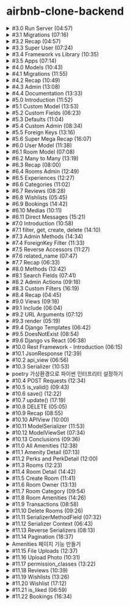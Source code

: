 # airbnb-clone-backend

<details>
<summary> #3.0 Run Server (04:57)
</summary>

**서버 키는 법**

airbnb-clone-backend 폴더 위치 아래에서 터미널을 킨 후 `poetry shell`로 `django` 가상환경으로 들어가준다.
그 다음 `python manage.py runserver` 명령어를 터미널에서 실행해준다.

**서버 닫는 법**

`Ctrl + C`로 중지한다.

</details>

<details>
<summary>
#3.1 Migrations (07:16)
</summary>

**admin page**

/admin/ 페이지로 가려함.

- /admin/ 페이지가 접속이 안되는 경우
  DB에 django_session 이라는 테이블이 없기 때문이다.

서버를 열면서 생긴 'db.sqlite3' 폴더는 DB파일인데 비어있다.

- migration 작업을 통해 문제 해결
  migration은 DB의 state를 수정하는 작업을 의미한다.

  ![Alt text](img/1.png)

  18개의 migration이 있다.

  `python manage.py migrate` 명령어를 터미널에 실행시켜 문제를 해결한다.

  ![Alt text](img/2.png)

- /admin/ 페이지 로그인 시 로그인 오류화면을 볼 수 있음

![Alt text](img/3.png)

</details>

<details>
<summary>
#3.2 Recap (04:57)
</summary>

**migration**

migration 파일에는 DB를 변화시킬 수 있는 python 코드가 들어있다.

이중에는 `auth-user`파일이 있을 것이다. 유저 저장 테이블이다.

</details>

<details>
<summary>
#3.3 Super User (07:24)
</summary>

**관리자 페이지**

터미널을 하나 더 열고 `django` 가상환경으로 들어가준 뒤 `python manage.py createsuperuser`를 실행한다.

비밀번호 설정 시 유효성 검사를 자동으로 해줌을 볼 수 있다.

![Alt text](img/4.png)

`/admin/`으로 들어가 설정한 아이디 비번을 입력하면 관리자 페이지를 볼 수 있다.

![Alt text](img/5.png)

관리자 페이지에서 본인 계정의 비밀번호 변경, 다른 유저의 비밀번호 변경, 유저생성, 그룹생성 등의 작업을 할 수 있다.

</details>

<details>
<summary>
#3.4 Framework vs Library (10:35)
</summary>

**라이브러리와 프레임워크의 차이 설명**

우리가 import를 통해 `라이브러리`를 호출한다.

`프레임워크`는 우리가 쓴 코드를 호출한다.

config폴더의 `setting.py` 파일의 내용을 수정함으로써 사용자의 코드에 맞춰 웹페이지의 내용이 바뀌는 것을 볼 수 있다.

![Alt text](img/6.png)

(프레임워크의 특징이다)

</details>

<details>
<summary>
#3.5 Apps (07:14)
</summary>

**장고의 프로젝트는 application들로 이루어져 있다**

Airbnb를 예시로 든다.

(`room`)숙소 정보와 (`user`)숙소 주인정보나 고객정보를 위한 로직을 같은 파일에 두지 않고 따로 둘 것이다.

`room`을 업로드하고 수정하고 삭제하는 등의 로직과 정보를 DB에 저장하고 변경사항을 적용해야한다.

`user`들이 소통하고 본인의 숙소페이지를 관리하고 본인의 예약정보를 관리하고, DB에 정보를 저장하고 변경사항을 적용해야한다.

</details>

<details>
<summary>
#4.0 Models (10:43)
</summary>

**장고의 프로젝트는 application들로 이루어져 있다**

django가상환경에서 다음 명령어를 터미널에 입력한다.
`python manage.py startapp 어플리케이션_이름`

'어플리케이션\_이름'에 해당하는 폴더가 만들어진다.

house 어플리케이션에 대한 데이터의 detail을 `models.py`에 작성한다.

파일을 수정하고 저장하여도 자동으로 서버가 재시작 되지 않는데 django가 아직 house 어플리케이션에 대해 모르기 때문이다.

config폴더의 `setting.py`파일에 `INSTALLED_APPS`에 우리가 만든 어플리케이션을 추가한다.
![Alt text](img/7.png)

`"houses.apps.HousesConfig"` 추가하기

</details>

<details>
<summary>
#4.1 Migrations (11:55)
</summary>

**Migrations**

django는 자동으로 admin 패널을 우리의 데이터로 생성해준다.

house폴더 아래에 있는 `admin.py`파일에 다음코드를 추가해준다.

```python
@admin.register(House)
class HouseAdmin(admin.ModelAdmin):
    pass
```

House라는 모델을 추가해주는 것을 볼 수 있다.

![Alt text](img/8.png)

하지만 눌러보면 table이 없다는 오류가 뜬다.

직접 migration을 함으로써 table을 만들어 줄 수 있다.

새로운 터미널을 열고 django가상환경상태에 진입한 후, `python manage.py makemigrations` 명령어를 입력한다.

![Alt text](img/9.png)

house 폴더 아래에 migration 폴더가 생겼고, 그 안에 '0001_initial.py'파일이 생겼다.

![Alt text](img/10.png)

변경된 데이터베이스를 적용하기 위해 `python manage.py migrate` 명령어를 입력해준다.

![Alt text](img/11.png)

그러면 이제 Houses를 눌렀을 때 migrate한 데이터베이스가 보인다.

![Alt text](img/12.png)

'ADD HOUSE' 버튼을 눌러 예전에 미리 설정해두었던 db자료형에 맞춰 내용을 추가할 수 있다.

![Alt text](img/13.png)

Houses에 내용물을 하나 추가하고 서버를 껐다키면 전에 추가했었던 내용이 살아있는 것을 확인할 수 있다.

![Alt text](img/14.png)

</details>

<details>
<summary>#4.2 Recap (10:49)</summary>

기존에 설치된 앱과 새로만들어 추가한 앱을 분리하여 따로 합쳐준다.

`INSTALLED_APPS = SYSTEM_APPS + CUSTOM_APPS`

migration을 테스트해보기위해 house폴더 아래에 있는 `models.py`에서 'price'를 'price_per_night'로 바꾼 후 변경사항을 적용시키기 위해 migration을 해준다.

![Alt text](img/15.png)

migration폴더 아래에 새로운 파이썬 파일이 생기고 변경사항이 기록된다.

![Alt text](img/16.png)

변경사항을 `python manage.py makemigrations`로 등록해주고, `python manage.py migrate`로 적용해준다.

![Alt text](img/17.png)

적용된 모습이다.

</details>

<details>
<summary>#4.3 Admin (13:08)</summary>

**admin 패널 추가설정하기**

admin패널에 들어가면 Houses 클래스로부터 만들어진 항목의 이름이 'House object(1)' 로 보인다.

model.py에서 House클래스에 `__str__()` 메소드를 수정해줌으로써 우리가 원하는 형태로 보이게 할 수 있다.

```
    def __str__(self):
        return self.name
```

admin.py에서 `list_display=[]`에 데이터 속성이름을 적어주면 해당 속성들을 미리보기 가능하다.

```
    list_display = [
        "name",
        "price_per_night",
        "address",
        "pets_allowed",
    ]
```

`list_filter=[]`를 추가해주면 오른쪽에 필터목록을 볼 수 있다.

![Alt text](img/18.png)

```
    list_filter = [
        "price_per_night",
        "pets_allowed",
    ]
```

`    search_fields = ["address"]`이 코드를 추가 함으로써 주소를 기준으로 검색할 수 있는 검색창이 생긴다.

`"address_startwith"`를 집어넣으면 검색키워드로 시작하는 것만 뜨고, 그냥 `"address"`만 넣으면 키워드가 중간에 들어있어도 모두 검색된다.

</details>

<details>
<summary>#4.4 Documentation (13:33)</summary>

**Documentation**

[장고문서](https://docs.djangoproject.com/en/4.2/ref/models/fields/)

Documents를 통해 admin패널에서 도움말, 데이터 이름, 데이터 숨기기, 리스트상태에서 수정가능하게 하기 등등의 많은 기능을 적은 코드로 사용할 수 있다.

It's insane~

</details>

<details>
<summary>#5.0 Introduction (11:52)</summary>

**User Applications 환경설정\_0**

인터프리트 설정을 poetry환경으로 잡아준다.

그러면 django 임포트할때 밑에 경고물결줄이 안뜬다.

</details>

<details>
<summary>#5.1 Custom Model (13:53)</summary>

**User Applications 환경설정\_1**

[Documents Link](https://docs.djangoproject.com/en/4.2/topics/auth/customizing/#substituting-a-custom-user-model)

`python manage.py startapp users`로 새로운 커스텀 유저를 만들어준다.

기존 유저의 모든 것을 상속받아야함.

1.  `AbstractUser`의 모든 것을 상속받은 `User`를 커스터마이징하고,

2.  커스터마이징한 `User`를 Django에게 사용하겠다고 인지시켜야한다.

    2-1. 링크에서 추가해야하는 코드를 `setting.py`에 추가한다.

    2-2. user application을 설치해야하므로 `CUSTOM_APPS`에 추가해준다.

    2-3. 커스텀 USER를 만들었는데 이미 옛날에 만들어둔 USER와 충돌을 일으키기 때문에 서버를 끄고 DB를 삭제해준다. "db.sqlite3"을 삭제한다. 서버 재실행해준다.

    2-4. 그리고 houses에 있는 migrations 파일도 지워준다.(0001\_.... 이렇게 생긴 파일들). (폴더와 `__init__.py` 파일은 살려둠)

    2-5. `python manage.py makemigrations`를 해준다.

    ![Alt text](img/19.png)

    2-6. `python manage.py migrate`로 새정보로 업데이트해주고, 동기화된다.

3.  user모델을 admin패널에 추가한다.

    3.1 users폴더에 admin.py에 내용을 추가해준다.

    3.2 다시 페이지를 리로드하면 로그인을 다시해야하는데, DB를 지웠기 때문에 세션이 종료된 것이고, user로 새로 생성해 줘야한다.

    따라서 `python manage.py createsuperuser`로 user계정을 새로 만들어준다.

![Alt text](img/20.png)

유저가 분리되어 보인다. 이전에는 Groups와 같이 있었다.

</details>

<details>
<summary>#5.2 Custom Fields (06:23)</summary>

**Custom User Model**

파이썬 코드에 있는 모델 구조와 DB구조를 서로 동기화 하기 위해 추가작업(기본값 넣어주기 등의 작업)을 해줘야 한다.

만약 'is_host'필드에 기본값을 지정해주지 않고 `python manage.py makemigrations`를 해주면 동기화를 위한 오류를 발생시킬 것이다.

![Alt text](img/21.png)

추가한 'is_host' 필드는 기본값없이 Nill 값으로 추가가 불가능하다는 오류이다.

옵션1. 일회성 기본값제공하기. 하지만 기존 행들의 이 열 값들이 모두 null값이 된다.

옵션2. 이 작업을 중지하고 models.py에서 기본값을 지정해준다.

2번을 선택하여 추가작업을 해줄 것이다.

</details>

<details>
<summary>#5.3 Defaults (11:04)</summary>

**Adding Default**

DB를 수정하여 기존에 있었던 필드가 사라지면 원래 있어야 할 것이 없어져서 오류가 발생한다.

default 값이 필요한 필드에 default값을 넣어주고 makemigrations를 해준다.

웹에서 유저를 클릭하여 들어가보자.

하지만 필드가 non-editable 상태여서 오류가 발생하는 것을 볼 수 있다.

다음 강의에서 해결한다.

</details>

<details>
<summary>#5.4 Custom Admin (08:34)</summary>

**Admin pages modify**

어드민 페이지를 수정하였다.

</details>
<details>
<summary>#5.5 Foreign Keys (13:16)</summary>

**유저 연동시키기(model연결시키기)**

ForeignKey를 사용하여 사용자를 연결한다.

만약 사용자가 지워지면 어떻게 처리할 것인지 정해주어야만 한다.

NULL로 처리해줄 수 있다. 하지만 그 유저가 만든 house가 주인이 없는 채로 남아있으면 안됨으로 house도 같이 delete해주기 위한 CASCADE를 쓴다. `on_delete=models.CASCADE`

그 다음 db.sqlite3과 migrations 폴더에 있는 파일들을 모두 지워준다.(`__init__.py` 빼고)

초기화 해주는 과정이다.

초기화가 되었기 때문에 makemigrations, migrate, createsuperuser를 다 해준다.(jeongyeon, 123)

웹페이지에 들어가서 house에 추가를 해주면 아래에 새로운 필드가 생긴 것을 확인할 수 있다.

![Alt text](img/23.png)

박스를 클릭하면 사용자를 선택해줄 수 있다. 초기여서 '-----'와 'jeongyeon' 2개만 있다.

house가 user의 ForeignKey를 가지고 있다고 알려주었기 때문에 models를 연결할 수 있었다.

PositiveIntegerField를 사용하게되면 단순히 숫자를 저장하기만 한다. 하지만 ForeignKey를 사용하면 Django에게 참조하고 싶은 model을 알려줌으로써 연결을 해준다.

</details>

<details>
<summary>#5.6 Super Mega Recap (16:07)</summary>

**관계형DB를 Django에서 다루기**

사용자를 예시로 user테이블과 house테이블을 연결하였다.

만약 user테이블에있는 user가 하나 사라진다면, 그 user와 연관된 house를 어떻게 처리할 것인지가 문제가 된다.

house를 같이 삭제시키는 방법과 house의 user정보를 null로 만들어버리는 방법 2가지가 있다.

extensions에서 sqlite viewer를 설치하면 django의 sqlite db를 시각화해서 볼 수 있다.

다음에 model들을 생성할 것이기 때문에 house폴더를 삭제시켰다. 그리고 setting.py에서 custom_apps에 있는 house도 지워준다.

그다음 migration폴더에 있는 것도 지워서 초기화 해준다.

</details>
<details>
<summary>#6.0 User Model (11:38)</summary>

**최종 프로젝트에서 사용할 model만들기**

user 모델을 확장하였음

</details>
<details>
<summary>#6.1 Room Model (07:08)</summary>

**최종 프로젝트에서 사용할 model만들기**

rooms 모델을 새로 만들어줌

콘솔창에 `python manage.py startapp rooms`를 쳐서 새 모델을 만들어 주고, Config폴더에 있는 settings.py에 CUTSTOM_APPS에 `"rooms.apps.RoomsConfig",` 을 추가한다.

many-to-many 것들을 위해 나머지는 다음강의에

</details>
<details>
<summary>#6.2 Many to Many (13:19)</summary>

**최종 프로젝트에서 사용할 model만들기**

many to many 의 의미를 알기 위해서는 Many to one, One to many의 의미를 알아야 한다.

- room1, room2, room3 -> user1 (Many to one)

- user1 -> room1, room2, room3 (One to many)

Amenty model이 many to many relationship을 가진다.

Amenity1, Amenity2, Amenity3 => room1, room2, room3

그리고 반복을 피하기 위해서 생성된 날짜, 변경수정된 날짜를 저장하는 필드를 하나 만들어준다.

여기서 `auto_now_add=True`를 해주게 되는데 처음 생성되었을 때 날짜를 넣어주는 기능이다.

update는 `auto_now=True`를 넣어줘서 저장될 때마다 시간이 기록되게 한다.

근데 여기서 만들고 있는 시간 저장기능은 다른곳에서도 똑같이 사용될 것이다. 그러면 반복적으로 같은 코드를 사용해줘야하는데 이 중복되는 것을 막기 위해서 새로운 application을 만들어줄 것이다.

콘솔에 `python manage.py startapp common`으로 공통 코드를 위한 새 application을 만들어준다.

이 새로 만들어준 common모델에는 추상모델을 만들어준다. 이 모델은 db에 추가하지 않고 다른 모델에서 재사용하기 위한 모델이다. 이것은 blueprint같은 모델이다.

만들어준 common 모델에 아래부분에

```(python)
class Meta:
    abstract = True
```

을 적어준다면 django는 이 모델에 대해서 쓸모없는 db를 만들어내지 않는다.

사용하기 위해서는 사용하고자 하는 모델에 임포트를 먼저 한 후 `from common.models import CommonModel` 시작할 때 modles.Model부분을 `CommonModel` 로 바꿔적어주면 된다.

</details>
<details>
<summary>#6.3 Recap (08:00)</summary>

**최종 프로젝트에서 사용할 model만들기**

만든 rooms와 amenities를 웹상에서 확인해봄.

db에서 직접 확인해보면 생성날짜 수정날짜도 확인할 수 있다.

</details>
<details>
<summary>#6.4 Rooms Admin (12:49)</summary>

**최종 프로젝트에서 사용할 model만들기**

room과 amenity의 이름 수정

그리고 Amenity모델을 자동으로 복수형으로 표시하는 django의 기능 중 Amenitys라고 잘못된 복수형을 다음 코드로 바로잡아준다.

```(python)
class Meta:
    verbose_name_plural = "Amenities"
```

admin.py에서 목록에서 어떻게 보일지, 어떤 필터 적용기준으로 보여줄지 패널에서 시각화 할 수 있다.

</details>
<details>
<summary>#6.5 Experiences (12:27)</summary>

**최종 프로젝트에서 사용할 model만들기**
experience창 만들기

</details>

<details>
<summary>#6.6 Categories (11:02)</summary>

**최종 프로젝트에서 사용할 model만들기**
category 연결 만들기

</details>
<details>
<summary>#6.7 Reviews (08:28)</summary>

**최종 프로젝트에서 사용할 model만들기**
review 테이블만들기

</details>
<details>
<summary>#6.8 Wishlists (05:45)</summary>

**최종 프로젝트에서 사용할 model만들기**
wishlist 만들기

</details>

<details>
<summary>#6.9 Bookings (14:42)</summary>

**최종 프로젝트에서 사용할 model만들기**
booking 만들기

-> rooms, experiences 2개 모두 예약할 수 있는 booking기능을 만들 것이다. 2개중 선택을 할 수 있도록 choice클래스를 하나 만들어준다.

booking에서 check_in, check_out을 만들어 줄 때에는 DB에 시간을 포함하여 저장할 것인지 날짜만 저장할 것인지를 우리가 정하여 만들어줘야 한다.(여기서는 날짜만 저장하기로 함)

</details>
<details>
<summary>#6.10 Medias (10:11)</summary>

**최종 프로젝트에서 사용할 model만들기**
Media 만들기

OneToOneField를 만들었는데 고유한 것을 연결할 때 사용하였다.(드물게 사용함)

</details>

<details>
<summary>#6.11 Direct Messages (15:21)</summary>

**최종 프로젝트에서 사용할 model만들기**
direct_messages 만들기

dms로 이름지어도 되어서 그렇게 했음

application이름은 해당 모델의 폴더 아래에 app.py에서 name을 수정함으로서 바꿀 수 있다.

admin패널에서 추가적으로 문자 개수, 채팅방에 참여하고있는 사람수, 개시한 방에 평점 등의 추가적인 속성을 넣어줄 수 있을 것이다.

</details>
<details>
<summary>#7.0 Introduction (10:58)</summary>

**Django의 ORM**

콘솔창에서 shell로 db와 소통할 것이다.

`python manage.py shell`

models를 통해 db에 접근한다.

db에 있는 모든 room찾기

`from rooms.models import room`

`Room.objects.all()`

어떠한 속성으로도 찾을 수 있다.

`Room.objects.get(name="서울집")`

.get 뿐만아니라 .create, .filter도 있다

`room = Room.objects.get(name="서울집")`

처럼 변수에 저장하고

`room.created_at`,`room.name`,`room.id`등의 명령어를 입력할 수 있다.

`room.price = 2000`으로 하고 `room.save()`를 하게되면 db가 업데이트된다. 심지어 updated_at에 시간이 반영된다. 하지만 국제표준시간 기준이여서 9시간 느리게 보인다.

</details>

<details>
<summary>#7.1 filter, get, create, delete (14:10)</summary>

**ORM 용어들**

- `.get()` 특정한 object 하나만 찾고 싶을때

  `Room.objects.get(pk=1)` primary key 1로 찾을때

- `.filter()` 필터적용하여 가져오기

  - `Room.objects.filter(pet_friendly=True)`
    'pet_friendly'를 필터적용하여 가져오면 결과값 개수가 1개 이상이므로(0개가 나올 수 있음) `.filter()`를 사용해야한다. 만약 `.get()`을 사용하면 오류가 날 것이다.

  - filter는 유용하다. '속성'+ '\_\_필터값' 형식으로 underscore를 이용한다.

  - 부등호도 사용하다.

  `Room.objects.filter(price__gt=15)`

  - 검색어도 사용가능하다('seoul'이 들어간 방만 찾기 같은 행위)

    `Room.objects.filter(name__contains="서울")`

    `Room.objects.filter(name__startswith="서울")`

- `.all()` 모든것을 보여줌

- `.create()` db내용물 생성하기

  괄호안에 속성값을 잘 넣어줘야한다.

  `Amenity.objects.create(name="Amenity from the Console",  description="cool")`

- `.delete()` 선택한 db값을 삭제할 수 있다.

  `.get()`으로 삭제하고싶은 것을 고르고 삭제해준다.
  `Amenity.objects.get(pk=4).delete()`

      </details>

  <details>
  <summary>#7.2 QuerySets (07:01)</summary>

**QuerySets은 무엇인가**

연산자를 함께 묶어주는 역할을 한다.

filter 사용시 여러 속성을 ','로 묶어줄 수 있다.

db와 소통하지 않고 db에 있는 모든 데이터를 몽땅 꺼내온다.

QuerySet은 구체적으로 요청받을 때만 데이터를 제공할 것이다.

명령을 즉시 실행시켜주지 않고 데이터를 요청할 때만 제공한다.

1. 게으르기 때문에 db를 힘들게 하지 않는다.

2. 서로다른 QuerySet들을 연결할 수 있다.

all같은 db를 힘들게 할 수 있는 명령어를 실행한다면 db를 바로 다 보여주지 않고 QuerySet형태로 짧게 보여준다.

</details>

<details>
<summary>#7.3 Admin Methods (14:34)</summary>

**lookup 무엇인가**

"\_\_"연산자는 lookup연산자라고 부른다.

[Documentation link](https://docs.djangoproject.com/en/4.1/ref/models/querysets/#field-lookups)

QuerySet을 반환하는 메소드도 있고, 반환하지 않는 메소드도 있다.

새로운 db 콘솔 지식을 통하여 admin 패널에서 더 많은 것을 할 수 있다.

예를들면 .count()메소드를 통해 얼마나 많은 요소들이 있는지를 표시해줄 수 있다.

`"total_amenities",`이 항목을 rooms의 admin.py에 추가할 것이다. 하지만 이것은 미리 만들어주지 않았기 때문에 오류가 발생한다.(Room클래스의 메소드로 찾아내려 한다.)

2가지 방법이 있다.

1. 직접 model에 메소드를 추가하기. ORM을 이용하는 방법이다.

2. admin.py에 직접 메소드를 만들어주기. 메소드는 self뿐만 아니라 room도 매개변수로 갖게된다.

1번방법은 room에 항상 total_amenities메소드가 따라다닐 것이다. room을 쓸때마다 total_amenities도 필요하다면 1번방법이 좋다. 2번방법은 관리자 패널에서만 확인할 수 있다. 다른곳에서는 전혀 필요없고, 관리자 패널에만 필요하다면 2번방법이 좋을 수 있다.

```
#(admin.py)
def total_amenities(self, room):
    return room.amenities.count()
```

```
def total_amenities(self):
    return self.amenities.count()
```

이렇게 해줌으로서 count()메소드로 amenities개수를 표현해줄 수 있다.

</details>
<details>
<summary>#7.4 ForeignKey Filter (11:33)</summary>

**foreignKey로 필터링하기**

reverse accessors : 관계를 뒤집어서 접근하도록 하는 것.

사용하는 이용 : 반대방향으로 원하는 정보를 찾을 때

room 모델은 user모델을 foreignKey로 포인팅하고 있다.

reverse란 user를 가리키고 있는 model을 찾기 위한 것. 반대방향으로 원하는 것을 찾아가는 것.

예를 들어 room.owner은 room에서 user를 찾아내는 것이다. 근데 user에서 room을 찾아내는 방법, 이것이 reverse이다.

`Room.objects.filter(owner__username="jeongyeon")`

이런식으로 작성하면 해당 유저의 모든 room을 QuerySet으로 보여준다.

`Room.objects.filter(owner__username__startswith="j")`

이런것도 가능하다(~로 시작하는 것 찾기 필터)

이런 기능이 반복적으로 많이 필요한 경우가 있다. 예를들어 인스타그램에서 creater가 사진을 올리는 기능이 있고 그 creater를 클릭하여 그사람이 올린 사진들을 보는 행위 reverse가 있는데 둘다 반복적으로 많이 쓰이는 기능이 될 것이다.

room.owner.username은 가능하다. 방을 업로드한 유저의 이름을 보는 기능이다. 하지만 반대로 유저의 이름을 기준으로 그 유저가 올린 방을 모두 찾아보는 기능 user.rooms 이러한 기능은 만든적이 없다. reverse로 찾아야 하는 것이다. 하지만 코드를 손봐서 기능을 만들어 줄 수 있다.

</details>
<details>
<summary>#7.5 Reverse Accessors (11:27)</summary>

**Reverse Accessors**

콘솔에서 User를 임포트해와서 pk=1을 me라는 변수에 저장하자.

`dir(me)`를 통해 많은 메소드와 속성을 볼 수 있다.

`~_set`이라는 것이 많다. 이것이 reverse accessors이다.

`me.room_set.all()`을 입력하면 해당 유저의 모든 room을 보여준다.

새로운 유저를 만들어주자. (admin, adminpw1234) 방하나를 admin의 방으로 바꿔준다.

다시 명령어를 입력하면 방이 하나 없어져있다.

규칙 : ForeignKey는 매번 `_set`속성을 받는다.

review에서도 user와 연결시 ForeignKey를 사용했다. 따라서 `me.review_set`이 가능하다.

</details>
<details>
<summary>#7.6 related_name (07:47)</summary>

**Reverse Accessors 이름 커스터마이징**

A가 B에 대한 ForeignKey를 만들었다면 B는 A_set을 갖는다.

`user.room_set()`을 더이상 하지않고 `user.rooms`을 하도록 만들려면 rooms의 models.py에서 Room 클래스의 owner설정에서 `related_name="rooms",`을 추가하면 된다.

추가후 makemigrations, migrate을 해줘야 적용이 된다.(ORM shell콘솔도 껐다 켜준다.)

ForeignKey뿐만 아니라 ManyToMany도 바꿔줄 수 있다. 바꿀 수 있는건 모두 바꿔준다.

</details>

<details>
<summary>#7.7 Recap (06:33)</summary>

**Reverse Accessors 복습**

이미 만들어 놓은 속성이나 메소드를 반대방향으로 호출하고 싶을 때 추가적으로 만들지 않고도 사용가능한 기능.

related_name으로 이름을 바꿔줄 수 있다.

</details>
<details>
<summary>#8.0 Methods (13:42)</summary>

**리뷰 평균내서 보여주기**

일단 room에서 review를 볼 수 있게 메소드를 하나 만든다. 프론트에서 보여줄 목적도 있다.

```
def rating(room):
    return room.reviews.count()
```

이런식으로 ORM문법을 이용해 return값을 만들어준다.

```
for review in room.reviews.all().values("rating"):
```

for문으로 필요한 모든 리뷰를 불러올때 그냥 `.all()`을 해버리면 db가 고생을 한다. 따라서 뒤에 `.values("rating")`을 붙여서 필요한 값만 가져오도록 최적화를 해준 것이다.

</details>
<details>
<summary>#8.1 Search Fields (07:41)</summary>

**검색 필드**

room의 admin.py에 
```
search_fields = ("name", "price",)
```
를 추가하게되면 admin패널의 room에서 검색필드가 생성된다.

그리고 방의 이름이나 가격으로 방을 검색해볼 수 있다.

이러면 기본적으로 검색한 내용이 우리가 선택한 항목에 있는지 확인한다.

startswith 키워드는 앞에 `^`를 넣어주면 사용할 수 있다. (~로 시작하는 것 검색하기)

```
search_fields = ("^name", "^price",)
```

완전히 똑같은 것을 찾아주고 싶을 때는 `=`를 앞에 넣어주면 된다.

```
search_fields = ("=name", "=price",)
```

만약 사용자 이름으로 찾고 싶다면

```
search_fields = ("owner__username",)
```

이처럼 장고가 기본으로 제공하는 기능을 사용하여 만들어줄 수 있다.

Foreign Key를 이용하여 검색하는 방식이다. owner는 room model의 한 요소로 user로부터 관계되는 값이다.

</details>

<details>
<summary>#8.2 Admin Actions (09:18)</summary>

room을 삭제하려하면 장고는 연결된 관계같은 것들이 같이 삭제되거나 변경되는지 한눈에 보여주는 페이지를 띄워준다.

**admin action 추가하기**

admin action은 3개의 파라미터로 구성된다. 

1. 액션을 호출하는 클래스 
2. request객체
3. queryset 선택한 모든 객체를 반환
```
@admin.action(description="Set all prices to zero")
def reset_prices(modle_admin, request, queryset):
    print(modle_admin)
    print(dir(request))
    print(queryset)
```

위와 같이 체크박스에 선택한 room들을 queryset을 출력하여 확인해 볼 수 있다.

우리가 만들려는 기능은 선택한 방들의 가격을 0으로 바꾸는 것이다.

```
def reset_prices(modle_admin, request, rooms):
    for room in rooms.all():
        room.price = 0
        room.save()
```
</details>
<details>
<summary>#8.3 Custom Filters (16:19)</summary>


**나만의 필터 만들기**

admin.py에 클래스 내부에 `list_filter=(rating)`처럼 만들면 해당 필드명으로 필터를 만들 수 있었다.

관계, Foreign Key로도 필터를 만들 수 있다. User로 만들어보자

```
    list_filter = (
        "rating",
        "user__is_host",
        "room__amenities",
        "room__pet_friendly",
    )
```

이런식으로 Foreign Key로 관계를 통해 필터를 만들어 줄 수 있다.

Foreign Key의 또 다른 Foreign Key로도 필터를 만들어줄 수 있다.

리뷰에서 특정 단어를 포함하는 것만 보여주도록 필터를 만들어볼 수도 있다.

```
# SimpleListFilter를 상속받는다.
class WordFilter(admin.SimpleListFilter):
    # 필수 - 필터제목
    title="Filter by words!"
    # 필수 - URL에 뜨는 내용 'potato=어쩌구' 이렇게 URl에 나옴
    parameter_name="potato"
    # 필수 - 필터 내용이 어떤 것이 나와야하는지 Override되야하는 lookup method
    # 튜플 리스트를 반환해야한다.
    def lookups(self, request, model_admin):
        # 두번째 튜플요소를 화면에 보여준다.
        return [
            ("good", "Good"),
            ("oh", "Oh"),
            ("wow","Wow")
        ]
    # 필터를 거친 결과물을 보여주는 메소드
    def queryset(self, request, reviews):
        # request에 GET을 사용할 것이다.
        # 바뀐 url을 읽어서 값을 뽑아올 수도 있지만 self를 이용하여 값을 가져올 수 있다.
        word = self.value()
        if word:
            # 리뷰 내용물에 word와 같은 값을 뽑아준다.
            return reviews.filter(payload__contains = word)
        else:
            return reviews
```

이런식으로 직접 구현하여 단어가 들어있는지 여부로 필터를 만들어줄 수 있다.

여기서 3점미만은 bad, 3점 이상은 good 리뷰인 것으로 판단해주는 필터를 만들어보자.

```
# 3점미만은 bad, 3점 이상은 good로 나눠주는 필터
class good_or_bad(admin.SimpleListFilter):
    title = "3점미만 = bad, 3점이상 = good"
    parameter_name = "good_or_bad"
    def lookups(self, request, model_admin):
        return [
            ("good","good"),
            ("bad","bad"),
        ]
    def queryset(self, request, reviews):
        feel = self.value()
        if feel == 'good':
            return reviews.filter(rating__gte = 3)
        elif feel == 'bad':
            return reviews.filter(rating__lt = 3)
        else:
            return reviews
            
```

</details>
<details>
<summary>#8.4 Recap (04:45)</summary>


**Recap**

검색창 필드 `search_fields`, 사용자 액션 `@admin.action`, 사용자 지정 필터 3가지를 만들어 보았다.

</details>
<details>
<summary>#9.0 Views (09:18)</summary>


**Views**

config 폴더의 urls.py파일에서 url로 접속하면 어떻게 어디로 보낼지를 정해줄 수 있다.

view는 유저가 특정 url에 접근했을 때 작동하게되는 함수이다. 만들어 놓은 rooms, houses 등에 views.py가 하나씩 다있다.

views.py를 url에 import해올 것이기 때문에 굳이 views라는 이름을 갖을 필요는 없다. 다른 이름으로 해도 된다.

```
# rooms > views.py
from django.http import HttpResponse

# Create your views here.
def say_hello(request):
    return HttpResponse("hi")
```

기본적으로 view에서 함수를 만들면 request를 파라미터로 만들어줘야한다.
장고에서 기본적으로 제공하는 파라미터이기 때문이다. 

```
# url.py
from django.contrib import admin
from django.urls import path
from rooms.views import say_hello

urlpatterns = [
    path('admin/', admin.site.urls),
    path('rooms', say_hello)
]
```

이렇게 코드를 짠 후 `http://127.0.0.1:8000/rooms`로 접속하면 return 값인 hi가 출력된 것을 볼 수 있다.


</details>
<details>
<summary>#9.1 Include (06:04)</summary>


**URL들을 개별 파일로 만들 것이다.**

rooms의 url을 분리된 파일로 바꿀 것이다.

각 application의 url파일에 각 url들을 분리시켜줄 것이고 config로 묶어줄 것이다.

urls.py에 include를 임포트 해온 뒤, 우리가 원하는 url 주소로 이동할 때 include를 통해 각 어플리케이션의 url파일로 이동하게 할 것이다.

`path('rooms/', include("rooms.urls"))`

```
from django.urls import path
from . import views

urlpatterns = [
    path("",views.say_hello),
]
```

include를 통해 넘어가면 위처럼 세부 경로에 따라 어떤 화면을 view해줄지 정해줄 수 있게 된다. 지금은 room/ 까지만 만들어 둔 형태이다.

</details>
<details>
<summary>#9.2 URL Arguments (07:12)</summary>


**URL의 변수를 참조하자**

`path("<int:room_id>",views.see_one_room)`

꺽쇠 안에 `변수 자료형:변수명` 형식으로 써주면 url의 값을 변수로 사용할 수 있다. 여기서 int 자료형을 사용하였기 때문에 문자열을 url 뒤에 써주게 되면 오류를 자동으로 저료형 검사를 하여 띄워준다.

사용하는 url `views.see_one_room` 함수에는 변수를 매개변수로 받아줘야한다.

```
def see_one_room(request,room_id):
    return HttpResponse(f"see room with id: {room_id}")
```

</details>

<details>
<summary>#9.3 render (05:19)</summary>


**랜더링하기**

`render` 의 첫번째 매개변수는 request, 두번째 매개변수는 템플릿 이름이 들어온다. 세번째는 데이터를 넘겨줄 것을 넣어준다.

```
def see_all_rooms(request):
    rooms = Room.objects.all()
    return render(request, "all_rooms.html",{"rooms":rooms, 'title':'hello! this title comes from django!'} )
```

그리고 템플릿 폴더를 만들어 두고 그 안에 명시한 html파일을 만들어 내용을 적어준다. 세번째 매개변수로 넘겨받은 데이터를 사용하고자 하면 플라스크처럼 `{{}}`를 사용해준다

`<h1>{{title}}</h1>`

</details>

<details>
<summary>#9.4 Django Templates (06:42)</summary>


**템플릿에서 각 방 표시하기**

플라스크와 같은 문법을 사용해준다.

```
<h1>{{title}}</h1>

<ul>
{% for room in rooms %}
<li><a href="/rooms/{{room.pk}}">
    {{room.name}}</br>
    {%for amenity in room.amenities.all %}
    <span>- {{amenity.name}} </br> </span>
    {%endfor%}</a>
</li>
{%endfor%}
</ul>
```
`a` 태그를 사용하여 해당 방의 primary key를 링크로 걸어 방으로 넘어가게 만들어 주었다.

</details>

<details>
<summary>#9.5 DoesNotExist (08:54)</summary>


**한개의 방을 보기 위한 코드 작성하기**

```
def see_one_room(request,room_pk):
    room = Room.objects.get(pk=room_pk)
    return render(request, "room_detail.html",{'room':room,})
```

ORM을 활용하여 room의 세부 정보들을 가져와 room이라는 변수로 html파일로 넘겨준다.

```
<h1>{{room.name}}</h1>
<h3>{{room.country}}/{{room.city}}</h3>
<h4>{{room.price}}</h4>
<p>{{room.description}}</p>
<h5>{{room.category.name}}</h5>
```

room의 detail들을 메서드 형태로 가져오고, foreign키로 묶여있는 카테고리도 `room.category.name` 이런식으로 쉽게 가져올 수 있다.

**try except 로 예외처리하기**

만약 room_pk값으로 존재하지 않는 방의 정보를 요구할 때는 `404 not found`를 띄워 존재하지 않는 방이라고 알려야 한다.

try except문으로 예외처리를 해주고 프론트에서도 처리를 해준다.

```
def see_one_room(request,room_pk):
    try:
        room = Room.objects.get(pk=room_pk)
        return render(request, "room_detail.html",{'room':room,})
    except Room.DoesNotExist:
        return render(request, "room_detail.html",{'not_found':True,})
```

만약 존재하지 않는 방이라면 `not_found`라는 변수에 `True`를 담아 보낸다.

```
{% if not not_found %}

    <h1>{{room.name}}</h1>
    <h3>{{room.country}}/{{room.city}}</h3>
    <h4>{{room.price}}</h4>
    <p>{{room.description}}</p>
    <h5>{{room.category.name}}</h5>
{% else %}
    <h1>404 Not Found 🤣</h1>
{% endif %}
```

프론트에서는 `not_found`변수의 부울값에 따라 렌더링을 다르게 해주면 된다.

</details>

<details>
<summary>#9.6 Django vs React (06:38)</summary>

**장고의 템플릿 vs 리액트**

장고 템플릿으로도 충분히 동적으로 만들 수 있지만 충분하지 않기 때문에 리액트를 사용할 것이다.

장고는 어드맨 패널과 ORM, JSON 전송에 사용할 것이고 화면구성(UI)에는 리액트를 사용할 것이다.

장고는 좋은 API서버이다. REST API는 장고의 REST framework이다.

</details>

<details>
<summary>#10.0 Rest Framework - Introduction (06:15)</summary>

**장고 rest 프레임워크**

오래되고 안정적인 프레임워크이고 장고를 사용하는 대부분의 회사의 표준이다.

`poetry add djangorestframework`

pip 말고 poetry를 통해 설치해줄 것이다. poetry 가상환경이 켜져있는 상태에서 설치해야한다.

설치 후 config폴더의 setting.py파일에 추가된 내용을 적어줘야한다.

`THIRD_PARTY_APPS = ['rest_framework',]`

`INSTALLED_APPS = SYSTEM_APPS + THIRD_PARTY_APPS + CUSTOM_APPS`

설치된 rest framework를 사용할 수 있게된다.

</details>
<details>
<summary>#10.1 JsonResponse (12:39)</summary>

**Json으로 응답 넣기**

react를 사용하고 장고의 템플릿 기능을 사용하지 않기로 하였으니 render는 지운다.

```
from django.http import JsonResponse
from .models import Category

def categories(request):
    all_categories = Category.objects.all()
    return JsonResponse(
        {
            'ok':True,
            'categories':all_categories,
            
        })
```

json을 웹페이지로 보낼 수 있는데 여기서 python객체를 json에 담아서 보내려면 serializable하지 않아서 오류가 뜨게 된다. 이 파이썬 객체를 json이 해독가능하게 바꿔줘야만 한다.

</details>

<details>
<summary>#10.2 api_view (06:56)</summary>

**파이썬 객체 json으로 바꿔주기**

```
from django.http import JsonResponse
from django.core import serializers
from .models import Category

def categories(request):
    all_categories = Category.objects.all()
    return JsonResponse(
        {
            'ok':True,
            'categories':serializers.serialize("json",all_categories),
            
        })
```

이렇게 번역해주는 serialize를 사용하면 json으로 바뀌어 잘 나오게 된다.

django serialization 프레임워크는 많은 기능을 제공하고 있지 않기 때문에 django rest 프레임워크를 사용할 것이다.

데코레이터를 이용한다. (`@admin.register~~~`)

```
from rest_framework.decorators import api_view
from rest_framework.response import Response
from .models import Category

@api_view()
def categories(request):
    return Response(
        {'ok':True,
        }
    )
```

`rest_framework`의 데코레이터의 `api_view`와 `Response`를 이용하면 rest framework 특유의 렌더링 방법으로 json을 보여준다. 하지만 아직 serialize되지 않았다.

</details>
<details>
<summary>#10.3 Serializer (10:53)</summary>

**Serialize 파이썬 객체 JSON으로 번역해주기**

```
from rest_framework import serializers

class CategorySerializer(serializers.Serializer):

    pk = serializers.IntegerField() 
    name = serializers.CharField(required=True)
    kind = serializers.CharField()
    created_at = serializers.DateTimeField()
```
직접 serializer를 구현해주었다.

```
from categories.serializers import CategorySerializer
from rest_framework.decorators import api_view
from rest_framework.response import Response
from .models import Category

@api_view()
def categories(request):
    all_categories = Category.objects.all()
    serializer = CategorySerializer(all_categories,many=True)
    return Response(
        {'ok':True,
        'categories': serializer.data,
        }
    )
```

구현한 serializer를 가져와 사용해줄 때, `many=true`를 해줘야 인자로 받은 파이썬 객체의 내용을 모두 받아드린다. 받아드린 파이썬 객체의 요소들을 보고 구현해 놓은 것만 번역하여 보여준다.

</details>

<details>
<summary>poetry 가상환경으로 파이썬 인터프리터 설정하기</summary>

1. 가상환경에서 `poetry env info`로 가상환경의 python.exe 파일의 주소를 알아낸다.

2. `Ctrl + Shift + P`로 파이썬 인터프리터를 설정해준다. 설정해줄때 1번에서 알아낸 주소를 복붙해주면 된다.

-> rest_framework 가 자동완성이 안되길레 사용한 방법

</details>

<details>
<summary>#10.4 POST Requests (12:34)</summary>

**GET 요청**

`/categories` 는 모든 카테고리를 보여준다. 하나만 보여주기 위해서 primary key 값을 url 뒤에 넣어서 만들어줄 것이다.

`/categories/1` 로 들어가면 pk값이 1인 카테고리를 보여준다.

먼저 urls.py에 `path("<int:pk>", views.category)` 추가한 후 views.py에 `category`함수를 만들어준다.

```
@api_view()
def category(request, pk):
    category = Category.objects.get(pk=pk)
    serializer = CategorySerializer(category)
    return Response(serializer.data)
```

![img](./readme_img/10.4-1.jpg)

정보를 조회하기 위한 GET요청에 관하여 처리하였다.

**POST 요청**

views.py에 `@api_view()` 괄호 부분에 `["GET","POST"]` 단순히 추가만 해줘도 POST 요청까지 한번에 처리해줄 수 있다.

```
@api_view(["GET","POST"])
def categories(request):
    all_categories = Category.objects.all()
    serializer = CategorySerializer(all_categories,many=True)
    return Response(serializer.data)

@api_view(["GET","POST"])
def category(request, pk):
    category = Category.objects.get(pk=pk)
    serializer = CategorySerializer(category)
    return Response(serializer.data)
```

![img](./readme_img/10.4-2.jpg)

심지어 아래부분에 POST요청을 위한 form도 제공해주는 것을 볼 수 있다.

그리고 코드를 request 유형에 따라 수정한후 웹페이지 아래에 있는 `POST` 버튼을 클릭하면 요청이 성공하는 것을 확인해볼 수 있다.

```
@api_view(["GET","POST"])
def categories(request):
    if request.method == "GET":
        all_categories = Category.objects.all()
        serializer = CategorySerializer(all_categories,many=True)
        return Response(serializer.data)
    elif request.method == "POST":
        return Response({'created':True})
```

![img](./readme_img/10.4-3.jpg)

만약에 유저로부터 POST요청을 받는 경우를 상세히 코드로 짜보려 한다.

```
{
"name": "test from 웹페이지 !!",
"kind": "rooms"
}
```

위 내용으로 post를 보내면 올바른 형식을 인지하고 요청이 성공하게 된다.

이 정보로 바로 데이터베이스를 수정하게 되면 편하겠지만 검증과정을 거치는 것이 좋다.

그리고 Serializer는 파이썬 객체를 json user word로 바꿔주는 것 뿐만 아니라 반대의 경우인 유저의 json user word를 파이썬 객체로 번역하는 것도 해준다!


</details>

<details>
<summary>#10.5 is_valid() (09:43)</summary>

**검증하기**

Serializer가 유저가 POST요청을 보낸 데이터를 검증하는데 도움을 줄 수 있다.

Serializer에게 파이썬 객체를 JSON으로 번역시키고 싶으면 인스턴스를 첫번째 인자로 주면된다.

`serializer = CategorySerializer(all_categories,many=True)`

Serializer에게 유저가 보낸 JSON을 파이썬 객체로 번역시키고 싶으면 `data=~~~`을 사용하면 된다.

`serializer = CategorySerializer(data=request.data)`

serializer에게 데이터의 형태를 미리 알려줬기 때문에 미리 알려준 데이터 형식을 알고 있다.

```
elif request.method == "POST":
    serializer = CategorySerializer(data=request.data)
    print(serializer.is_valid())
    print(serializer.errors)
    return Response({'created':True})
```

`is_valid()`로 검증해볼 수 있다. `errors`로 오류의 내용을 알아낼 수 있다.

 serializer를 한번 만들어뒀다면 파싱과 검증까지 모두 할 수 있다.

```
from rest_framework import serializers

class CategorySerializer(serializers.Serializer):

    pk = serializers.IntegerField(read_only=True) 
    name = serializers.CharField(required=True,max_length=50,)
    kind = serializers.CharField(max_length=15,)
    created_at = serializers.DateTimeField(read_only=True)
```

serializer를 이렇게 수정함으로써 pk, created_at를 유저가 post요청하지 못하게 할 수 있고, name, kind의 값에 제한을 걸 수 있다.

```
@api_view(["GET","POST"])
def categories(request):
    if request.method == "GET":
        all_categories = Category.objects.all()
        serializer = CategorySerializer(all_categories,many=True)
        return Response(serializer.data)
    elif request.method == "POST":
        serializer = CategorySerializer(data=request.data)
        if serializer.is_valid():
            return Response({'created':True})
        else:
            return Response(serializer.errors)
```
검증 결과를 기준으로 if문으로 경우를 나눠 성공과 실패(오류 리턴하기)를 나눴다.


</details>


<details>
<summary>#10.6 save() (12:22)</summary>

**데이터베이스에 저장하기**

카테고리는 2가지 방과 활동으로 선택 제한이 걸려있다.

```
from rest_framework import serializers
from .models import Category

class CategorySerializer(serializers.Serializer):

    pk = serializers.IntegerField(read_only=True) 
    name = serializers.CharField(required=True,max_length=50,)
    kind = serializers.ChoiceField(max_length=15,choices=Category.CategoryKindChoices.choices,)
    created_at = serializers.DateTimeField(read_only=True)
```
serializers를 위와 같이 수정한다. kind를 `ChoiceField`로 바꾼후 기존에 만들어둔 카테고리 모델의 kind 선택 클래스를 이용한다.

model과 serializers에게 2번씩 데이터를 정의해주는 것은 번거로운 과정이다.

serializer는 `save()` 메서드가 있다. 이 메서드를 작동시키면 create메서드를 찾기 시작한다. 이 `create`메서드는 직접 만들어줘야한다.

`create`메서드는 새로운 객체를 return하거나 error를 return해줘야 한다.

```
def create(self, validated_data):
    return Category.objects.create(
        name=validated_data['name'],
        kind=validated_data['kind']
    )
```

이렇게 만드는 것은 비생산적이다.

```
def create(self, validated_data):
    return Category.objects.create(**validated_data)
```
이렇게 간단하게 적어주면 똑같은 효과를 얻을 수 있다.

```
if serializer.is_valid():
    new_category=serializer.save()
    return Response(CategorySerializer(new_category).data,)
```
검증후 코드를 이렇게 적어주고 화면에 POST결과를 띄워줄 수 있다.

![img](./readme_img/10.6-1.jpg)

![img](./readme_img/10.6-2.jpg)

화면에서 성공한 결과를 볼 수있고 데이터베이스에 정상적으로 값이 들어가는 것을 볼 수 있다.

GET, POST 요청 완료하였다. 앞으로 수정PUT과 삭제DELETE도 진행할 것이다.

</details>

<details>
<summary>#10.7 update() (17:19)</summary>

**업데이트하기**

```
@api_view(["GET","PUT"])
def category(request, pk):
    try:
        category = Category.objects.get(pk=pk)
    except Category.DoesNotExist:
        raise NotFound

    if request.method == "GET":

        serializer = CategorySerializer(category)
        return Response(serializer.data)

    elif request.method == "PUT":

        serializer = CategorySerializer(
            category, 
            data=request.data,
            partial=True,
        )
        if serializer.is_valid():
            updated_category = serializer.save()
            return Response(CategorySerializer(updated_category).data)
        else:
            return Response(serializer.errors)
```

카테고리 세부 항목에서 PUT메서드로 수정 할 것이다. 먼저 PK값으로 카테고리 세부항목을 가져오니 존재하면 항목을 가져오고 없다면 404 NOT FOUND를 띄우도록 초반에서 설정을 해줬다.

그리고 처음에는 GET메서드일 경우 간단하게 보여주는 코드이고 그 다음에 PUT메서드로 수정할때의 코드이다.

수정할때는 name과 kind를 모두 수정할 수도 있지만 그중 하나만 수정할 경우도 있다. 따라서 둘중 하나만 수정할 경우를 위해 `partial=True`를 추가하여 수정하고 싶지 않은 나머지 항목은 처음값 그대로 유지되게 한다.

PUT메서드에서 사용하는 `serializer.save()`는 Serializer의 `update`함수를 찾으러 간다. 따라서 `update`함수를 직접 구현해줘야한다.

```
def update(self, instance, validated_data):
    instance.name = validated_data.get("name",instance.name)
    instance.kind = validated_data.get("kind",instance.kind)
    instance.save()
    return instance
```

update는 에서는 instance인자를 통해 바뀐값을 수정해줘야한다. 여기서 `.get()`메서드를 사용하는데 이 메서드의 두번째 인자는 찾고하하는 첫번째 인자가 존재하지 않으면 기본값을 대신 반환한다는 의미이다. 따라서 기본값으로 처음 값 그대로를 반환해주기 위해 `instance.~~`를 사용해준다.

값을 바꿔줬으면 `instance.save()`로 저장해주고 instance를 반환해준다.

그리고 화면에 instance 값을 띄워준다.

</details>

<details>
<summary>#10.8 DELETE (05:05)</summary>

**삭제하기**

`@api_view(["GET","PUT", "DELETE"])`

삭제를 위해 method를 추가해준다

`from rest_framework.status import HTTP_204_NO_CONTENT`

```
elif request.method=="DELETE":
    category.delete()
    return Response(status=HTTP_204_NO_CONTENT)
```

204 response를 띄우기 위해 임포트 해오고 단순하게 `category.delete()`로 삭제해준다.

`path('api/v1/categories/', include('categories.urls')),`

그리고 api URL주소를 다음과 같이 `api/v1/categories/`로 바꿔주어 api관련 주소임을 적어주는 것이 좋다. 그리고 api 버전도 적어주는것이 좋다.

</details>


<details>
<summary>#10.9 Recap (08:55)</summary>

**복습**

- 프론트는 리액트를 쓰고 장고는 백엔드 api로만 사용할 것이다.
- 장고 serializer를 사용한다.
- 장고 rest 프레임워크를 사용한다.
- serializer에서 제한을 걸어줄 수 있다.
- 번역해야할 것이 있다면 many 인자를 사용해준다.
- serializer는 인자를 받아 요청 메서드를 수행한다.
- 검증절차를 수행할 수 있다.
- 데이터베이스 작성, 수정, 삭제를 할 수 있다.
- serializer 내부에 생성, 수정 함수를 구현해야한다.
- 항상 데이터가 유효한지 검증하고 수행해줘야한다.
- 
</details>

<details>
<summary>#10.10 APIView (10:00)</summary>

**APIView를 통한 리팩토링**

```
from categories.serializers import CategorySerializer
from rest_framework.exceptions import NotFound
from rest_framework.response import Response
from rest_framework.status import HTTP_204_NO_CONTENT
from rest_framework.views import APIView
from .models import Category

class Categories(APIView):

    def get(self, request):
        all_categories = Category.objects.all()
        serializer = CategorySerializer(all_categories,many=True)
        return Response(serializer.data)

    def post(self, request):
        serializer = CategorySerializer(data=request.data)
        if serializer.is_valid():
            new_category=serializer.save()
            return Response(CategorySerializer(new_category).data,)
        else:
            return Response(serializer.errors)

class CategoryDetail(APIView):

    def get_object(self,pk):
        try:
            category = Category.objects.get(pk=pk)
        except Category.DoesNotExist:
            raise NotFound
        return category

    def get(self, request, pk):
        serializer = CategorySerializer(self.get_object(pk))
        return Response(serializer.data)

    def put(self, request, pk):
        serializer = CategorySerializer(
            self.get_object(pk), 
            data=request.data,
            partial=True,
        )
        if serializer.is_valid():
            updated_category = serializer.save()
            return Response(CategorySerializer(updated_category).data)
        else:
            return Response(serializer.errors)

    def delete(self, request, pk):
        self.get_object(pk).delete()
        return Response(status=HTTP_204_NO_CONTENT)
```

리팩토링 후의 코드이다.
if~else문들을 없애버리고 각각의 get, post, delete, put 메서드들을 클래스 속의 함수들로 바꾸어 주었다.

그리고 try except문으로 카테고리 세부정보 가져올때 해당 카테고리의 존재 유무를 판단했었는데 장고의 관습적인 방법을 사용하였다. `get_object`함수를 만들어 판단하고 `category`라는 값으로 return하였다. 아래 함수들에서 이 값을 사용할 때에는 `self.get_object(pk)`로 가져온다.

```
from django.urls import path
from . import views
urlpatterns = [
    path('', views.Categories.as_view()),
    path("<int:pk>", views.CategoryDetail.as_view())
]
```

마지막으로 url을 다음과 같이 수정해준다. 클래스로 만들어줬기 때문에 `views.Categories.as_view()`로 가져온다.

</details>

<details>
<summary>#10.11 ModelSerializer (11:53)</summary>

**ModelSerializer로 중복 줄이기**

ModelSerializer으로부터 serializer를 상속받으면 이때까지 구현했던 것들을 다 제공받을 수 있다.

상속받은 클래스 안에 Meta클래스를 만들어 사용하고자하는 Model과 표시하고자하는 필드를 선택해줄 수 있다.

```
from rest_framework import serializers
from .models import Category

class CategorySerializer(serializers.ModelSerializer):

    class Meta:
        model = Category
        fields = (
            "pk",
            "name",
            "kind",
        )
```
필드는 표시하고싶은것, `exclude`를 사용하면 제외하고 싶은것만 적을 수도 있다.`fields="__all__"` 이렇게 적으면 모든 필드를 표시할 수 있다.

</details>

<details>
<summary>#10.12 ModelViewSet (07:34)</summary>

**ModelViewSet로 중복 줄이기**

```
from categories.serializers import CategorySerializer
from rest_framework.exceptions import NotFound
from rest_framework.response import Response
from rest_framework.status import HTTP_204_NO_CONTENT
from rest_framework.views import APIView
from rest_framework.viewsets import ModelViewSet
from .models import Category

class CategoryViewSet(ModelViewSet):

    serializer_class = CategorySerializer
    queryset = Category.objects.all()

```

`ModelViewSet`을 이용하면 단 2줄로 모든 기능을 사용할 수 있다.

대신 urls.py에서 어떤 request 메서드를 사용할 것인지만 정해주어야 한다.

```
from django.urls import path
from . import views
urlpatterns = [
    path('', views.CategoryViewSet.as_view({
        'get':'list',
        'post':'create',
    })),
    path("<int:pk>", views.CategoryViewSet.as_view({
        'get':'retrieve',
        'put':'partial_update',
        'delete':'destroy',
    }))
]
```

`views.CategoryViewSet.as_view()`안에 요청 메서드와 해당 메서드의 함수를 짝지어 주면 된다.

[장고 rest 프레임워크의 viewset](https://www.django-rest-framework.org/api-guide/viewsets/#viewsets)

</details>

<details>
<summary>#10.13 Conclusions (09:36)</summary>

**ModelViewSet를 사용하지 않는 이유**

ModelViewSet보더 다 나은 방법은 장고가 제공하는 routing을 사용하는 것인데 이미 ModelViewSet 방법부터 너무 많은 것들이 추상화가 되어있다는 단점이 있다. 세부적으로 가능을 손봐야할 경우나, 기능이 어떻게 동작하는지 알아볼 수 없을 정도로 추상화되어 있어서 짜야할 코드는 짧을 수 있지만 불편할 수 있다.

따라서 ModelViewSet은 사용하지 않을 예정이다.

</details>

<details>
<summary>#11.0 All Amenities (12:38)</summary>

**Amenities 구현하기**

APIView 까지의 기능을 사용하여 손쉽게 구현한다.

여기서 serializer을 만들때 부모 클래스인 `ModelSerializer`로부터 상속받아 사용하는데 `id, created_at, updated_at`는 자동으로 `read_only`가 적용되어 편리하다.(직접 구현해주지 않아도 된다.)

amenity에 관한 구현을 계속 진행할 것이다.

</details>

<details>
<summary>#11.1 Amenity Detail (07:13)</summary>

**Amenities 구현하기**

Amenity detail의 get, put, delete 기능구현

</details>

<details>
<summary>#11.2 Perks and PerkDetail (12:00)</summary>

**Perk 구현하기**

Perks의 get, post기능구현과 Perk detail의 get, put, delete 기능구현

</details>

<details>
<summary>#11.3 Rooms (12:23)</summary>

**rooms 구현하기**

방을 보는건 인증 상관 없지만 방을 생성하려면 로그인된 인증 상태여야 한다.

```

class RoomSerializer(ModelSerializer):
    class Meta:
        model = Room
        fields = "__all__"
        depth = 1
```

serializer를 만들 때 `depth=1`를 사용하게 되면 데이터 베이스의 관계를 한단계 깊이 표현하여 관계가 있는 객체의 세부 정보까지 한칸 깊게 보여준다.

![img](./readme_img/11.3-1.jpg)

하지만 모든 것이 필요한 경우는 잘 없고 많은 불필요한 데이터를 가져오는 것은 비효율적이다.

우리는 owner의 세부정보들은 room/1 처럼 방의 세부정보를 보려고 할때 보여줄 것이다.

따라서 serializer를 수정해줘야한다.

</details>

<details>
<summary>#11.4 Room Detail (14:42)</summary>

**rooms의 serializer 구현하기**

세부 방의 정보를 보여줄 때 owner의 정보를 depth=1으로 설정하게 되면 보안에 염려되는 정보까지 공개가 될 수 있다. 따라서 user에 직접가서 serializer를 만들어주어 보여주고 싶은 것들만 보여주도록 한다.

```
from rest_framework.serializers import ModelSerializer

from .models import User

class TinyUserSerializer(ModelSerializer):
    class Meta:
        model = User
        fields = (
            "name","avatar","username",
        )
```
미리 작은 정보만 보여주는 serializer를 유저에 만들어두고, 이것을 room의 serializer를 만들때 활용한다.


```
class RoomDetailSerializer(ModelSerializer):
    owner = TinyUserSerializer()
    amenities = AmenitySerializer(many=True)
    category = CategorySerializer()
    class Meta:
        model = Room
        fields = "__all__"
```

그런다음 방의 세부정보 serializer를 만들때 import해와서 사용해준다. 그러면 우리가 보여주고 싶었던 부분만 보여줄 수 있다.

나머지 amenities, category또한 relation으로 연결되어 있어 그냥 pk 값으로만 보여졌었지만 각각의 serializer를 가져와서 연결지어주면 `depth=1`를 사용하지 않고 한층 더 깊게 데이터를 가져올 수 있다. 또한 각각의 항목들에서 보여주고 싶지 않은 부분은 각각의 serializer에서 fields값을 적절히 수정하면 된다.

같은 파일에 있는 serializer를 사용하고 싶다면 사용 당하는 serializer가 더 위에 있으면 된다.

</details>

<details>
<summary>#11.5 Create Room (11:41)</summary>

**만들어본 api로 room생성해보기**

방을 생성할 때 가장 걸림돌이 되는 것은 relation이 있는 정보를 넘겨줘야할 때이다.

owner, amenities, category가 있는데 그중에서 owner를 먼저 다룰 것이다.

owner는 유저가 조작할 수 없도록 request.data로부터 받지 않도록 할 것이다. 만약 request.data로부터 받으면 유저가 request를 조작하여 다른사람이 방을 만든것으로 할 수 있기 때문에 그런 상황을 피해야 한다.

serializer에서 `owner = TinyUserSerializer(read_only=True)` 이렇게 읽기 전용으로 바꾸어 입력값을 무시하도록 한다.

만약 category, amenities의 각각의 serializer가 요구하는 입력형식을 만족하였지만 각각에 존재하는 category, amenities를 입력해줘야 정상적으로 room을 생성하는 과정으로 취급된다. 존재하지 않는 값들을 넣게 되면 serializer.is_valid()는 문제가 없다고 통과시키지만 db에 저장하는 과정에서 오류가 생기게 된다.

```
{
    "owner":1,
    "category":{"name":"wwwwwwwssssss","kind":"rooms"},
    "amenities":[{"name":"asdfasdfasdfa","description":"eeeeeeee"}],
    "name": "house created by DRF",
    "country": "한국",
    "city": "제주",
    "price": 3000,
    "rooms": 2,
    "toilets": 2,
    "description": "많이 비쌈...",
    "address": "제주 서귀포시",
    "pet_friendly": true,
    "kind": "private_room"
}
```

이런식의 입력을 넣고 POST를 하면 

```
AssertionError at /
The `.create()` method does not support writable nested fields by default.
Write an explicit `.create()` method for serializer `rooms.serializers.RoomDetailSerializer`, or set `read_only=True` on nested serializer fields.
```
이런 오류가 발생하게 된다.

</details>

<details>
<summary>#11.6 Room Owner (13:13)</summary>

**만들어본 api로 room생성해보기 - owner**

POST요청의 serializer.save() 코드가 create함수를 호출하게 된다. category, amenities둘다 read_only로 바꿔주면 오류를 회피하였지만, 필수적인 요소가 빠졌다고 새로운 오류가 뜬다.

여기서 유저 정보를 받아오기 위하여 request.data가 아니라 request object의 정보를 사용하여 현재 post요청을 하는 유저가 누구인지 알아낼 수 있다. (`request.user`)

```
if request.user.is_authenticated:
    serializer = RoomDetailSerializer(data=request.data)
    if serializer.is_valid():
        room = serializer.save()
        serializer = RoomDetailSerializer(room)
        return Response(serializer.data)
    else:
        return Response(serializer.errors)
else:
    raise NotAuthenticated
```

request.user의 인증 여부에 따라 코드를 짜줄 수 있다.

![img](./readme_img/11.6-1.jpg)

`room = serializer.save(owner=request.user)` 저장할때 매개변수로 owner를 직접 지정해준다면 create 메서드가 동작할때, validated_data에 자동으로 매개변수로 넣어준 owner를 추가해준다. 이 방법을 사용하면 간편하게 create메서드를 오버라이딩할 필요없이 필요한 정보를 추가해줄 수 있다.

그리고나서 POST요청을 하면 정상적으로 요청이 성공한다. 물론 category, amenities가 없는 상태로 되었다.

![img](./readme_img/11.6-2.jpg)

</details>

<details>
<summary>#11.7 Room Category (09:54)</summary>

**만들어본 api로 room생성해보기 - category**

카테고리 처리를 해주기 위해서 카테고리를 필수로 적어야 하는지 여부에 대하여 우리가 정해줘야한다. 필수로 적어야 한다고 생각하고 구현하도록 한다.

```
category_pk = request.data.get("category")
    if not category_pk:
        raise ParseError
```

먼저 request.data 값에 카테고리를 넣었는지 확인한다. 카테고리가 없다면 오류를 띄운다. `ParseError` 는 400 bad request 를 화면에 띄워준다.

```
try:
    category = Category.objects.get(pk=category_pk)
    if category.kind == Category.CategoryKindChoices.EXPERIENCES:
        raise ParseError
except Category.DoesNotExist:
    raise ParseError
room = serializer.save(
    owner=request.user, 
    category = category,)
```

그런 다음 try~except문으로 존재하는 카테고리라면 성공적으로 데이터를 저장시킬 것이고, 그렇지 않으면 ParseError을 띄울 것이다. 또한 room에 대한 생성이므로 Experience 형태의 생성은 ParseError을 띄워 막아줄 것이다.

검증이 끝났으면 카테고리의 pk값을 serialize.save의 인자로 넣어준다. 

여기서 카테고리의 pk 값은 프론트에서 유저에게 선택권을 주어 pk값을 즉시 받을 수 있도록 구현해야할 것이다.

</details>

<details>
<summary>#11.8 Room Amenities (14:26)</summary>

**만들어본 api로 room생성해보기 - amenities**

ParseError오류는 오류의 이유를 적어줄 수 있다.

```
category_pk = request.data.get("category")
if not category_pk:
    raise ParseError("Category is required.")
try:
    category = Category.objects.get(pk=category_pk)
    if category.kind == Category.CategoryKindChoices.EXPERIENCES:
        raise ParseError("The category kind should be 'rooms'")
except Category.DoesNotExist:
    raise ParseError("Category not found.")
```

방을 생성하려면 owner가필요하다. User 모델을 통해 유저를 찾아내어 owner에 할당한다.

category도 필요하다. 마찬가지로 Category모델을 통해 카테고리를 찾아내어 category에 할당한다.

owner, category는 ForiegnKey로 받아오기 때문에 하나씩 대응이 되면 된다. 하지만 amenities는 ManyToManyField 이기 때문에 여러개가 들어올 수 있고, 아무것도 없어도 된다.

따라서 amenities는 add()방식으로 하나씩 추가해주고 remove() 방식으로 삭제를 해줘도 된다.

```
amenities = request.data.get("amenities")
for amenity_pk in amenities:
    try:
        amenity = Amenity.objects.get(pk=amenity_pk)
        room.amenities.add(amenity )
    except Amenity.DoesNotExist:
        raise ParseError(f"Amenity with id {amenity_pk} not found")
```

amenity가 입력되던 중간에 존재하지 않는 것이 입력되면 어떻게 할건지 여러 방법이 있다. 위 코드처럼 잘못된것이 입력되었다고 알려주면서 방은 정상적으로 생성해주는 방법이 있고, raise부분을 pass로 처리해버려 그냥 조용히 지나가는 방법이 있고, room을 아예 delete해버리는 방법도 있다.

</details>

<details>
<summary>#11.9 Transactions (08:58)</summary>

**transaction**

amenities 들을 입력하다가 존재하지 않는 amenity가 식별되면 만들던 room을 삭제해버리는 경우가 있을 것이다. 이 경우 room을 한번 생성했다가 삭제하는 과정을 거치기 때문에 room의 id가 계속 +=1 이 된다.

여러번 생성 삭제를 반복하다가, 드디어 정상적으로 방이 생성된 상황이라면 id값이 몇칸 뛰어넘은 상태가 된 것을 볼 수 있다. 이런 경우를 위하여 장고는 transaction기능을 제공해준다.

실패했다면 모든 과정을 전부 실패로, 성공했다면 모든 과정을 전부 성공으로.

`from django.db import transaction`

```
class Rooms(APIView):

    def get(self, request):
        all_rooms = Room.objects.all()
        serializer = RoomListSerializer(all_rooms, many=True)
        return Response(serializer.data)

    def post(self, request):

        if request.user.is_authenticated:
            serializer = RoomDetailSerializer(data=request.data)
            if serializer.is_valid():
                category_pk = request.data.get("category")
                if not category_pk:
                    raise ParseError("Category is required.")
                try:
                    category = Category.objects.get(pk=category_pk)
                    if category.kind == Category.CategoryKindChoices.EXPERIENCES:
                        raise ParseError("The category kind should be 'rooms'")
                except Category.DoesNotExist:
                    raise ParseError("Category not found.")
                # 트랜색션 시작
                try:
                    with transaction.atomic():
                        room = serializer.save(
                            owner=request.user, 
                            category = category,)
                        amenities = request.data.get("amenities")
                        for amenity_pk in amenities:
                            amenity = Amenity.objects.get(pk=amenity_pk)
                            room.amenities.add(amenity )
                        serializer = RoomDetailSerializer(room)
                        return Response(serializer.data)
                except Exception:
                    raise ParseError("Amenity not found")
            else:
                return Response(serializer.errors)
        else:
            raise NotAuthenticated
```

전체 코드에서 데이터베이스에 본격적으로 저장되는 부분이 트랜색션 시작부분부터 try except문으로 시작한다.
일단 오류가 나면 유저에게 알려주기 위함이다. 그리고 오류가 발생하면 `with.transaction.atomic()`부분으로 전체 과정이 감싸져있기 때문에 중간에 amenity로 인하여 오류가 발생한다면 전체 과정을 없었던 시점으로 되돌린다.

</details>

<details>
<summary>#11.10 Delete Rooms (09:26)</summary>

**room delete기능**

delete기능 생성

```
def delete(self, request, pk):
    room = self.get_object(pk)
    if not request.user.is_authenticated:
        raise NotAuthenticated
    if room.owner != request.user:
        raise PermissionDenied
    room.delete()
    return Response(status=HTTP_204_NO_CONTENT)
```

삭제시 유저가 누구인지 여부가 중요하기 때문에 해당 부분에 대하여 검사를 먼저하고 삭제해준다.

put기능을 스스로 만들어보는 과제!

기본적으로 delete처럼 유저가 누구인지 여부를 먼저 판단하고 진행한다.

```
serializer = RoomDetailSerializer(room, data=request.data,partial=True)
        if serializer.is_valid():
            # category_kind must be room
            category_pk = request.data.get('category')
            if category_pk:
                try:
                    category = Category.objects.get(pk=category_pk)
                    if category.kind == Category.CategoryKindChoices.EXPERIENCES:
                        raise ParseError("The category kind should be 'rooms'")
                except Category.DoesNotExist:
                    raise ParseError("Category not found.")
            # Amenities with transaction
            try:
                with transaction.atomic():
                    # 1. category update
                    if category_pk:
                        updated_room = serializer.save(category = category)
                    else:
                        updated_room = serializer.save()

                    # 2. amenities update
                    amenities = request.data.get('amenities')
                    if amenities:
                        # 2.1 update = delete + post
                        room.amenities.clear()
                        
                        for amenity_pk in amenities:
                            amenity = Amenity.objects.get(pk=amenity_pk)
                            room.amenities.add(amenity)
                    else:
                        room.amenities.clear()

                    return Response(RoomDetailSerializer(room).data)
            except Exception:
                print(Exception)
                raise ParseError("Amenity not found")
        else:
            Response(serializer.errors)
```

[코드참고](https://github.com/daveg7lee/airbnb-clone-backend/commit/b50b15dba46877a5afb64832423dc6cc5cce4491)

</details>

<details>
<summary>#11.11 SerializerMethodField (07:32)</summary>

**serializer에 추가필드 넣기**

`from rest_framework import serializers` 를 먼저 임포트 해온 뒤, `RoomDetailSerializer` 내부 `Meta` 클래스 위에 다음 코드를 만들어준다.

```
rating = serializers.SerializerMethodField()

def get_rating(self, room):
    return room.rating()
```

여기서 rating에 관한 메서드를 만들어 줄때는 반드시 `get_`+`이름` 형식으로 만들어줘야한다. 그리고 메서드는 인자를 2개를 받는다. Meta에 지정해준 모델클래스가 만든 객체를 자동으로 인자로 받는다.

`RoomListSerializer`에도 똑같은 rating기능을 만들어 주려면 같은 코드를 적어주면 된다. 여기서 fields에 추가도 해줘야 보이게 된다.

```
class RoomListSerializer(ModelSerializer):
    rating = serializers.SerializerMethodField()

    def get_rating(self, room):
        return room.rating()
    class Meta:
        model = Room
        fields = ("pk","name","country","city","price","rating")
```

</details>

<details>
<summary>#11.12 Serializer Context (06:43)</summary>

**context인자로 serializer에게 원하는 내용 전달하기**

`serializer = RoomDetailSerializer(room,context={"request":request},)`

views.py의 get메서드의 serializer에 context인자로 request를 주고, 

```
is_owner = serializers.SerializerMethodField()

def get_is_owner(self,room):
    request = self.context["request"]
    return room.owner == request.user
```

serializer에서 위 코드처럼 메서드를 만들어 방의 주인과 현재 로그인한 유저가 같은지 확인할 수 있게 하는 메서드를 만들 수 있다.

이런 기능을 해당 유저가 좋아요를 눌렀는지 아닌지 확인할 때 사용할 수 있다.

</details>

<details>
<summary>#11.13 Reverse Serializers (08:13)</summary>

**역접근자 serializer**

reverse accessor는 외래키를 통해 연결되어 있는 것들을 역접근자로 찾아내는 방법이다.

각 방들의 리뷰들을 역 접근 serializer로 접근해보도록 하겠다.

먼저 리뷰의 serializer를 간단히 만들어 놓는다.

```
from rest_framework.serializers import ModelSerializer

from .models import Review


class ReviewSerializer(ModelSerializer):
    class Meta:
        model = Review
        fields = "__all__"
```

그런다음 room의 serializer으로 돌아와 `reviews = ReviewSerializer(many=True, read_only=True)`를 추가해주면 리뷰들을 볼 수 있다.

역접근자 덕분에 room.views 뿐만으로 review까지 접근할 수 있다.

하지만 방 하나는 수만개 이상의 리뷰를 가질 수 있기 때문에 엄청난 자원낭비를 초래할 수 있다. 그래서 Pagination 기능을 사용할 수 있다.

</details>

<details>
<summary>#11.14 Pagination (18:37)</summary>

**리뷰 페이지 기능**

역접근자로 리뷰를 가져오게되면 리뷰의 개수가 너무 많은 상황에서 데이터베이스에게 엄청난 부담이 될 수 있다. 따라서 URL을 하나 더 파서 페이지마다 리뷰가 나오게 만들 것이다.

`path("<int:pk>/reviews",views.RoomReviews.as_view()),`

```
class RoomReviews(APIView):

    def get_object(self, pk):
        try:
            return Room.objects.get(pk=pk)
        except Room.DoesNotExist:
            raise NotFound

    def get(self, request, pk):
        room = self.get_object(pk)
        serializer = ReviewSerializer(room.reviews.all(),many=True,)
        return Response(serializer.data)
```

url을 추가하고 방 리뷰만 가져오게 리뷰 클래스를 만들어준다.

url에 쿼리로 `reviews?page=2` 이런식으로 몇번 페이지인지 받고 그 페이지를 보여줄 것이다. 먼저 페이지 번호를 검증하고 가져온다.

```
try:
    page = request.query_params.get("page",1)
    page = int(page)
except ValueError:
    page = 1
```

검증 후 페이지 크기에 따라 리뷰들을 보여준다.

```
page_size = 5
start = (page-1)*page_size
end = start+page_size
room = self.get_object(pk)
serializer = ReviewSerializer(room.reviews.all()[start:end],many=True,)
```

room.reviews.all()을 리스트로 가져오기때문에 start ~ end로 슬라이싱이 가능하다.
슬라이싱하면 자동으로 장고는 db로 sql offset ~ limit문을 전송한다.

</details>

<details>
<summary>Amenities 페이지 기능 만들기</summary>

**Amenities 페이지 기능**

장고의 paginatorl 모듈을 이용하여 더 편하게 만들 수 있다.

마지막 페이지에 남는 몇개의 항목들은 마지막에 붙여서 더 길게 만들어줄 수도 있다.(orphans인자)

마지막 페이지보다 더 큰 수가 입력되면 가장 마지막 페이지를 보여주기도 한다.


</details>

<details>
<summary>#11.15 File Uploads (12:37)</summary>

**사진 파일 업로드**

이미 만들어둔 Photo 모듈로 사진을 업로드 하게되면 우리 프로젝트 파일안에 대충 생성되게 된다. 

config > settings.py에 가서 설정을 해줌으로 파일이 저장될 폴더를 만들어주고 경로를 지정해줄 수 있다. 그리고 사진 파일에 접근할 때 URL경로도 지정해줄 수 있다.

```
MEDIA_ROOT = "uploads"

MEDIA_URL = "user-uploads/"
```

세팅 파일에 위 코드를 만들어준다

`from django.conf import setting` 로 setting의 변수들을 가져올 수 있다. api 토큰같은 것을 저장하여 변수로 사용가능하다.

```
from django.conf.urls.static import static
from django.conf import settings

urlpatterns = [
    path("", include("rooms.urls")), # 임시
    path('admin/', admin.site.urls),
    path('api/v1/rooms/', include("rooms.urls")),
    path('api/v1/categories/', include('categories.urls')),
    path('api/v1/experiences/',include('experiences.urls')),
] + static(settings.MEDIA_URL,document_root = settings.MEDIA_ROOT)
```

위 2개 모듈을 먼저 임포트 해오고 전역으로 세팅파일에서 만들었던 이미지 저장경로와 API URL을 가져온다.

이 방식을 추가적으로 pagination에서 page size를 지정해주는 방법으로 활용할 수 있다.

하지만 이 방법은 보안에 취약하기 때문에 사용하면 안되는 방법이다.

</details>


<details>
<summary>#11.16 Upload Photo (10:31)</summary>

**사진 업로드**

다른 서버로 사진을 업로드 하는 방법을 사용하면 보안문제 해결가능하다.

파일은 클라우드에 올릴 예정이라 Media의 FileField를 UrlField로 바꿀 것이다.

사진을 업로드 할수 있는 유저의 검증을 곁들여 post요청을 마무리 짓는다. 먼저 photo serializer를 만든다.

```
from rest_framework.serializers import ModelSerializer
from .models import Photo

class PhotoSerializer(ModelSerializer):
    class Meta:
        model = Photo
        fields = ("pk","file","description",)
```

그리고 이것을 이용하여 완성한다.

```
class RoomPhotos(APIView):

    def get_object(self, pk):
        try:
            return Room.objects.get(pk=pk)
        except Room.DoesNotExist:
            raise NotFound

    def post(self, request, pk):
        room = self.get_object(pk)
        if not request.user.is_authenticated:
            raise NotAuthenticated
        if request.user != room.owner:
            raise PermissionDenied
        serializer = PhotoSerializer(data=request.data)
        if serializer.is_valid():
            photo = serializer.save(room=room)
            serializer = PhotoSerializer(photo)
            return Response(serializer.data)
        else:
            return Response(serializer.errors)
```

</details>

<details>
<summary>#11.17 permission_classes (13:22)</summary>

**사진 삭제, 검증된 유저 클래스**

사진을 삭제할때 room으로부터 삭제하는지, media로부터 삭제하는지 정해야 한다.

media로부터 삭제하도록 한다. url을 추가하고 view를 만들어준다.

```
if not request.user.is_authenticated:
    raise NotAuthenticated
```

이 부분은 유저가 검증된 상태인지 확인하는 것인데 많이 반복된다.

`from rest_framework.permissions import IsAuthenticated`을 가져와서 `permission_classes = [IsAuthenticated]` 를 클래스 안에 선언해놓으면 위 코드를 생략할 수 있다.

</details>
<details>
<summary>#11.18 Reviews (10:39)</summary>

**리뷰 기능 만들기**

rooms/1/reviews 경로로 post api를 만드는 것이 /api/v1/reviews/~ 처럼 만드는 것보다 더 직관적이고 자세하여서 좋다.

post 요청을 보내기 위해 검증을 받아야 한다. `permission_classes = [IsAuthenticatedOrReadOnly]`를 추가해준다.

rooms 경로부터 리뷰를 생성하기 때문에 serializer에서 유저와 payload, rating 필드만 보여줘야한다. 필드를 `fields = ("user","payload","rating",)`수정한다. 그리고 유저가 foreign key로 묶여있기 때문에 `user = TinyUserSerializer(read_only=True)` 로 유저의 정보를 조금 보여주도록 한다.

```
def post(self, request, pk):
    serializer = ReviewSerializer(data=request.data)
    if serializer.is_valid():
        review = serializer.save(user=request.user,room=self.get_object(pk),)
        serializer = ReviewSerializer(review)
        return Response(serializer.data)
    else:
        return Response(serializer.errors)
```

post기능을 완료한다.

</details>
<details>
<summary>#11.19 Wishlists (13:26)</summary>

**위시리스트 만들기**

모든 위시리스트를 가져올 필요없이 해당 유저의 것만 가져오기 위해 filter를 사용한다.

`context={"request":request},`

wishlist의 serializer, urls, views를 만들어준다.

`rooms = RoomListSerializer(many=True, read_only=True,)` serializer를 만들때 이 코드를 사용하여 해당 유저의 방을 볼 수 있게 한다.

```
def get(self, request):
    all_wishlists = Wishlist.objects.filter(user = request.user)
    print('request.user',request.user)
    serializer = WishlistSerializer(all_wishlists,many=True,context={"request":request},)

    return Response(serializer.data)
```

정보를 가져올때, context인자를 가져와야한다. RoomListSerializer는 필요로하는 인자이기 때문이다.

</details>

<details>
<summary>#11.20 Wishlist (17:12)</summary>

**위시리스트 세부기능 만들기**

로그인한 유저의 위시리스트만 보여줘야 함에 주의한다. 그리고 위시리스트의 세부정보를 가져올때는 serializer에 context={"request": request}, 를 포함시켜줘야한다.

위시리스트를 수정하는 기능을 위해서는 `위시리스트 번호/rooms/방번호` 형식으로 만드는 것이 변수를 활용하기 좋다.

```
class WishlistToggle(APIView):

    def get_list(self,pk, user):
        try:
            return Wishlist.objects.get(pk=pk, user=user)
        except Wishlist.DoesNotExist:
            raise NotFound
    
    def get_room(self,pk):
        try:
            return Room.objects.get(pk=pk)
        except Room.DoesNotExist:
            raise NotFound
    
    def put(self, request, pk, room_pk):
        wishlist = self.get_list(pk, request.user)
        room = self.get_room(room_pk)

        if wishlist.rooms.filter(pk=room.pk).exists():
            wishlist.rooms.remove(room)
        else:
            wishlist.rooms.add(room)
        return Response(status=HTTP_200_OK)
```

위시리스트에 put메서드로 요청을 보내면 2가지 기능중 하나가 동작한다.

1. 만약 위시리스트에 존재하지 않는 방이라면 방을 위시리스트에 추가한다.
2. 위시리스트에 이미 존재하는 방이라면 방을 위시리스트에서 삭제한다.

</details>


<details>
<summary>#11.21 is_liked (06:59)</summary>

**좋아요 기능 만들기**

ManyToMany 필드에 필터를 사용할 때 쉬운 방법이 있다.
먼저 우리가 찾고자 하는 유저의 모든 위시리스트를 가져온 다음 그 위시리스트에서 우리가 찾고자 하는 방의 번호를 찾고싶은 상황이 있다.

```
def get_is_liked(self,room):
    request = self.context['request']
    return Wishlist.object.filter(
        user=request.user,
        rooms__pk=room.pk
        ).exists()
```

`__`를 사용하여 방의 pk뿐만 아니라 이름을 이용하여 필터를 넣을 수 있다.

</details>

<details>
<summary>#11.22 Bookings (16:34)</summary>

**예약 기능 만들기**

예약은 기간이 존재한다. 예약이 잡힌 방은 예약된 기간동안 다른사람이 예약하지 못하도록 제한을 걸어야 한다.

```
def get_object(self, pk):
    try:
        return Room.objects.get(pk=pk)
    except Room.DoesNotExist:
        raise NotFound

def get(self, request, pk):
    room = self.get_object(pk)
    bookings = Booking.objects.filter(room=room)
```

이 코드는 방이 존재하지 않는다면 유저에게 알려준다.

```
def get(self, request, pk):
    bookings = Booking.objects.filter(room__pk=pk)
```

이 코드는 위 코드위 동일한 기능이지만 방이 존재하지 않아도 bookings변수에 빈 리스트를 저장하는 것으로 끝나기 때문에 유저에게 방 존재여부를 알려주지 않는다. 따라서 어떻게 할지 정해볼 수 있다.

Booking의 시리얼라이저를 만드는데 일반 유저가 볼 public버전과 방 주인이 볼 pivate 버전 2개를 만들 것이다.

```
from rest_framework.serializers import ModelSerializer
from .models import Booking

class PublicBookingSerializer(ModelSerializer):
    class Meta:
        model = Booking
        fields = ("pk",
                "check_in",
                "check_out",
                "experience_time",
                "guests",
                )
```

`from django.utils import timezone` 을 사용하여 날짜+시간을 사용한다. 파이썬 기본 모듈보다는 장고의 모듈을 사용하는 것이 config파일의 setting을 활용할 수 있어서 좋다.


```
class RoomBookings(APIView):
    permission_classes = [IsAuthenticatedOrReadOnly]

    def get_object(self, pk):
        try:
            return Room.objects.get(pk=pk)
        except Room.DoesNotExist:
            raise NotFound

    def get(self, request, pk):
        room = self.get_object(pk)
        now = timezone.localtime(timezone.now())

        bookings = Booking.objects.filter(room=room,
            kind=Booking.BookingKindChoices.ROOM,
            check_out__gt=now,            
            )
        serializer = PublicBookingSerializer(bookings, many=True)
        return Response(serializer.data)
```

config에 명시한 서버 로컬 시간에 맞추기 위해서 `now = timezone.localtime(timezone.now()).date()` 처럼 코드를 짜주고 날짜만 필요한 경우 `.date()`로 날짜만 가져온다. 시간도 중요하다 생각하면 date빼줘도 된다.

그리고 지금 시간보다 과거의 booking들은 get요청으로 가져오지 않는다. check_out 기준으로 조금 수정하여 만들었다.

</details>
